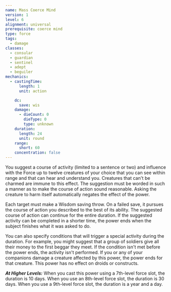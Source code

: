 ```yaml
---
name: Mass Coerce Mind
version: 1
level: 6
alignment: universal
prerequisite: coerce mind
type: force
tags:
  - damage
classes:
  - consular
  - guardian
  - sentinel
  - adept
  - beguiler
mechanics:
  - castingTime:
      length: 1
      unit: action

    dc:
      save: wis
    damage:
      - dieCount: 0
        dieType: 0
        type: unknown
    duration:
      length: 24
      unit: round
    range:
      short: 60
    concentration: false
---
```

You suggest a course of activity (limited to a sentence or two) and influence with the Force up to twelve creatures of your choice that you can see within range and that can hear and understand you. Creatures that can't be charmed are immune to this effect. The suggestion must be worded in such a manner as to make the course of action sound reasonable. Asking the creature to harm itself automatically negates the effect of the power.

Each target must make a Wisdom saving throw. On a failed save, it pursues the course of action you described to the best of its ability. The suggested course of action can continue for the entire duration. If the suggested activity can be completed in a shorter time, the power ends when the subject finishes what it was asked to do.

You can also specify conditions that will trigger a special activity during the duration. For example, you might suggest that a group of soldiers give all their money to the first beggar they meet. If the condition isn't met before the power ends, the activity isn't performed. If you or any of your companions damage a creature affected by this power, the power ends for that creature. This power has no effect on droids or constructs.

***__At Higher Levels__:*** When you cast this power using a 7th-level force slot, the duration is 10 days. When you use an 8th-level force slot, the duration is 30 days. When you use a 9th-level force slot, the duration is a year and a day.
    